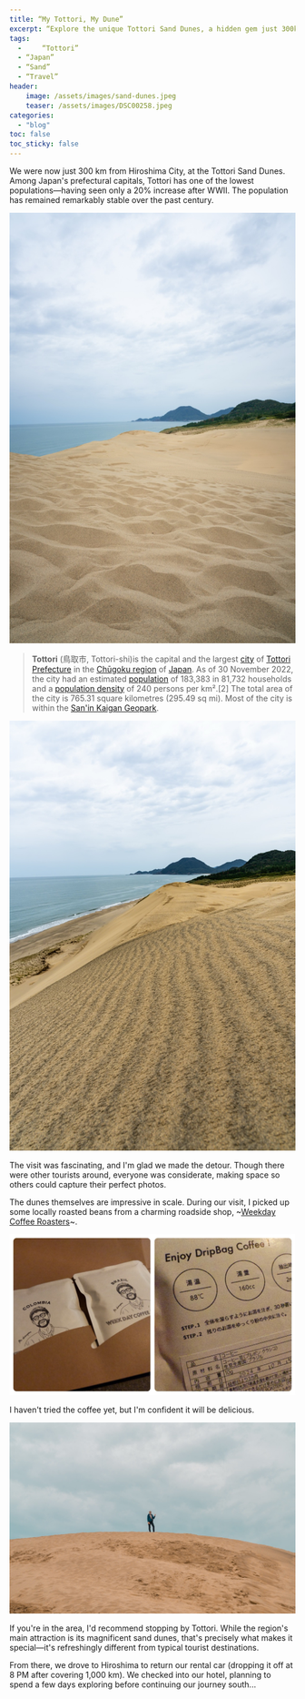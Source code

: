 ```yaml
---
title: “My Tottori, My Dune”
excerpt: “Explore the unique Tottori Sand Dunes, a hidden gem just 300km from Hiroshima City. Discover Japan’s least populated prefectural capital, featuring impressive dunes, considerate tourists, and local coffee culture. A refreshing departure from typical Japanese destinations, Tottori offers a remarkable desert landscape within the San’in Kaigan Geopark.”
tags: 
  - 	“Tottori”
  - “Japan”
  - “Sand”
  - “Travel”
header:
	image: /assets/images/sand-dunes.jpeg
	teaser: /assets/images/DSC00258.jpeg
categories:
  - "blog" 
toc: false
toc_sticky: false
---
```

 

We were now just 300 km from Hiroshima City, at the Tottori Sand Dunes. Among Japan's prefectural capitals, Tottori has one of the lowest populations—having seen only a 20% increase after WWII. The population has remained remarkably stable over the past century.

![photo](/assets/images/DSC00247.jpeg)

> **Tottori** (鳥取市, Tottori-shi)is the capital and the largest [city](https://en.wikipedia.org/wiki/Cities_of_Japan) of [Tottori Prefecture](https://en.wikipedia.org/wiki/Tottori_Prefecture) in the [Chūgoku region](https://en.wikipedia.org/wiki/Ch%C5%ABgoku_region) of [Japan](https://en.wikipedia.org/wiki/Japan). As of 30 November 2022, the city had an estimated [population](https://en.wikipedia.org/wiki/Population) of 183,383 in 81,732 households and a [population density](https://en.wikipedia.org/wiki/Population_density) of 240 persons per km².[2] The total area of the city is 765.31 square kilometres (295.49 sq mi). Most of the city is within the [San'in Kaigan Geopark](https://en.wikipedia.org/wiki/San%27in_Kaigan_Geopark).

![photo](/assets/images/DSC00252.jpeg)

The visit was fascinating, and I'm glad we made the detour. Though there were other tourists around, everyone was considerate, making space so others could capture their perfect photos.

The dunes themselves are impressive in scale. During our visit, I picked up some locally roasted beans from a charming roadside shop, ~[Weekday Coffee Roasters](https://wcr2018.stores.jp/)~.

![photo](/assets/images/week-day-coffee-roasters.jpeg)

I haven't tried the coffee yet, but I'm confident it will be delicious.

![photo](/assets/images/DSC00263.jpeg)

If you're in the area, I'd recommend stopping by Tottori. While the region's main attraction is its magnificent sand dunes, that's precisely what makes it special—it's refreshingly different from typical tourist destinations.

From there, we drove to Hiroshima to return our rental car (dropping it off at 8 PM after covering 1,000 km). We checked into our hotel, planning to spend a few days exploring before continuing our journey south...
